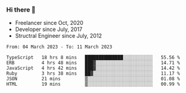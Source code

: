 ### Hi there 👋

- Freelancer since Oct, 2020
- Developer since July, 2017
- Structral Engineer since July, 2012

<!--START_SECTION:waka-->

```text
From: 04 March 2023 - To: 11 March 2023

TypeScript   18 hrs 8 mins   ██████████████░░░░░░░░░░░   55.56 %
ERB          4 hrs 48 mins   ███▓░░░░░░░░░░░░░░░░░░░░░   14.71 %
JavaScript   4 hrs 42 mins   ███▓░░░░░░░░░░░░░░░░░░░░░   14.42 %
Ruby         3 hrs 38 mins   ██▓░░░░░░░░░░░░░░░░░░░░░░   11.17 %
JSON         21 mins         ▒░░░░░░░░░░░░░░░░░░░░░░░░   01.08 %
HTML         19 mins         ▒░░░░░░░░░░░░░░░░░░░░░░░░   00.99 %
```

<!--END_SECTION:waka-->
